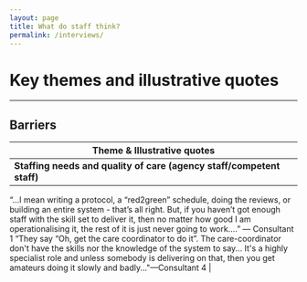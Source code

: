 ```yaml
---
layout: page
title: What do staff think?
permalink: /interviews/
---
```


# Key themes and illustrative quotes
----------------------

## Barriers
 
 | Theme & Illustrative quotes | 
 | --- |
 | **Staffing needs and quality of care (agency staff/competent staff)**
 “…I mean writing a protocol, a “red2green” schedule, doing the reviews, or building an entire system - that’s all right. But, if you haven’t got enough staff with the skill set to deliver it, then no matter how good I am operationalising it, the rest of it is just never going to work....” — Consultant 1
“They say “Oh, get the care coordinator to do it”. The care-coordinator don't have the skills nor the knowledge of the system to say... It's a highly specialist role and unless somebody is delivering on that, then you get amateurs doing it slowly and badly..."—Consultant 4 | 

	
